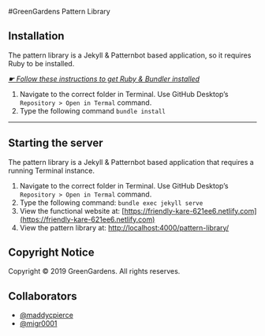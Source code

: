#GreenGardens Pattern Library

## Installation

The pattern library is a Jekyll & Patternbot based application, so it requires Ruby to be installed.

[*☛ Follow these instructions to get Ruby & Bundler installed*](https://learn-the-web.algonquindesign.ca/courses/web-dev-4/install-more-developer-tools/)

1. Navigate to the correct folder in Terminal. Use GitHub Desktop’s `Repository > Open in Termal` command.
2. Type the following command `bundle install`

---

## Starting the server

The pattern library is a Jekyll & Patternbot based application that requires a running Terminal instance.

1. Navigate to the correct folder in Terminal. Use GitHub Desktop’s `Repository > Open in Termal` command.
2. Type the following command: `bundle exec jekyll serve`
3. View the functional website at: [https://friendly-kare-621ee6.netlify.com](https://friendly-kare-621ee6.netlify.com)
4. View the pattern library at: [http://localhost:4000/pattern-library/](http://localhost:4000/pattern-library/)

## Copyright Notice

Copyright © 2019 GreenGardens. All rights reserves.

## Collaborators

- [@maddycpierce](https://github.com/maddycpierce)
- [@migr0001](https://github.com/migr0001)
